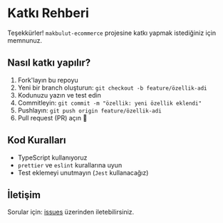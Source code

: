 # Katkı Rehberi

Teşekkürler! `makbulut-ecommerce` projesine katkı yapmak istediğiniz için memnunuz.

## Nasıl katkı yapılır?

1. Fork'layın bu repoyu
2. Yeni bir branch oluşturun: `git checkout -b feature/özellik-adi`
3. Kodunuzu yazın ve test edin
4. Commitleyin: `git commit -m "özellik: yeni özellik eklendi"`
5. Pushlayın: `git push origin feature/özellik-adi`
6. Pull request (PR) açın 🚀

## Kod Kuralları

- TypeScript kullanıyoruz
- `prettier` ve `eslint` kurallarına uyun
- Test eklemeyi unutmayın (`Jest` kullanacağız)

## İletişim

Sorular için: [issues](https://github.com/makbulut1/makbulut-ecommerce/issues) üzerinden iletebilirsiniz.
